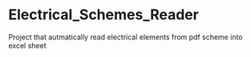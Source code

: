 # Electrical_Schemes_Reader
Project that autmatically read electrical elements from pdf scheme into excel sheet
